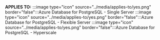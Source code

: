 **APPLIES TO:** :::image type="icon" source="../media/applies-to/yes.png" border="false":::Azure Database for PostgreSQL - Single Server :::image type="icon" source="../media/applies-to/yes.png" border="false":::Azure Database for PostgreSQL - Flexible Server :::image type="icon" source="../media/applies-to/yes.png" border="false":::Azure Database for PostgreSQL - Hyperscale
